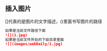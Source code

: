 插入图片
---
[]代表的是图片的文字描述，()里面书写图片的路径
```markdown
如果是当前文件路径下面
![](1.jpg)
如果是当前文件所处的下级目录里面
![](images/webDaily/1.jpg)
```